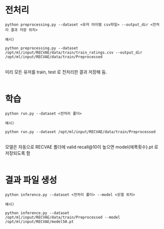 # 전처리

```
python preprocessing.py --dataset <유저 아이템 csv파일> --output_dir <전처리 결과 저장 위치> 

예시)

python preprocessing.py --dataset /opt/ml/input/RECVAE/data/train/train_ratings.csv --output_dir /opt/ml/input/RECVAE/data/train/Preprocessed 

```
</br>
미리 모든 유저를 train, test 로 전처리한 결과 저장해 둠.
</br>
</br>

# 학습

```
python run.py --dataset <전처리 폴더>

예시) 

python run.py --dataset /opt/ml/input/RECVAE/data/train/Preprocessed
```

</br>
모델은 자동으로 RECVAE 폴더에 valid recall@10이 높으면 model{에폭횟수}.pt 로 저장되도록 함
</br>
</br>

# 결과 파일 생성

```
python inference.py --dataset <전처리 폴더> --model <모델 위치>

예시)

python inference.py --dataset /opt/ml/input/RECVAE/data/train/Preprocessed --model /opt/ml/input/RECVAE/model50.pt

```